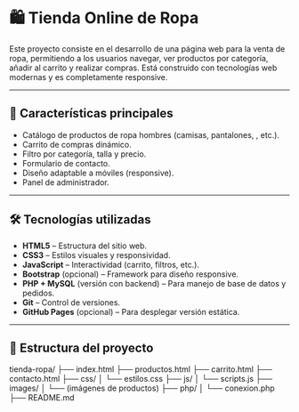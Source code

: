 # 🛍️ Tienda Online de Ropa

Este proyecto consiste en el desarrollo de una página web para la venta de ropa, permitiendo a los usuarios navegar, ver productos por categoría, añadir al carrito y realizar compras. Está construido con tecnologías web modernas y es completamente responsive.

---

## 📌 Características principales

- Catálogo de productos de ropa hombres (camisas, pantalones, , etc.).
- Carrito de compras dinámico.
- Filtro por categoría, talla y precio.
- Formulario de contacto.
- Diseño adaptable a móviles (responsive).
- Panel de administrador.

---

## 🛠️ Tecnologías utilizadas

- **HTML5** – Estructura del sitio web.
- **CSS3** – Estilos visuales y responsividad.
- **JavaScript** – Interactividad (carrito, filtros, etc.).
- **Bootstrap** (opcional) – Framework para diseño responsive.
- **PHP + MySQL** (versión con backend) – Para manejo de base de datos y pedidos.
- **Git** – Control de versiones.
- **GitHub Pages** (opcional) – Para desplegar versión estática.

---

## 📁 Estructura del proyecto
tienda-ropa/
├── index.html
├── productos.html
├── carrito.html
├── contacto.html
├── css/
│ └── estilos.css
├── js/
│ └── scripts.js
├── images/
│ └── (imágenes de productos)
├── php/
│ └── conexion.php
├── README.md
